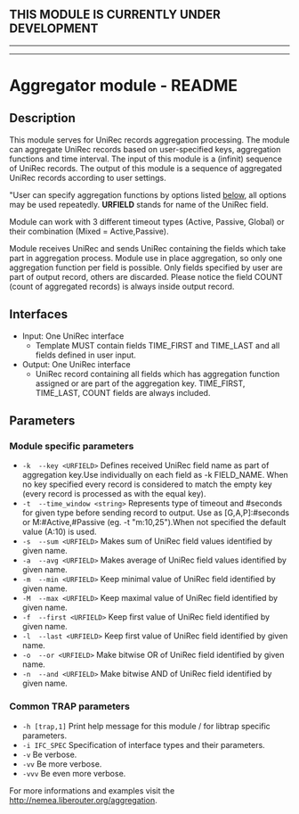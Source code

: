 ## THIS MODULE IS CURRENTLY UNDER DEVELOPMENT
---

---
# Aggregator module - README

## Description
This module serves for UniRec records aggregation processing. The module can aggregate UniRec records based on user-specified keys, aggregation functions and time interval. The input of this module is a (infinit) sequence of UniRec records. The output of this module is a sequence of aggregated UniRec records according to user settings.

"User can specify aggregation functions by options listed [below](./README.md#module-specific-parameters), all options may be used repeatedly. **URFIELD** stands for name of the UniRec field.

Module can work with 3 different timeout types (Active, Passive, Global) or their combination (Mixed = Active,Passive).

Module receives UniRec and sends UniRec containing the fields which take part in aggregation process. Module use in place aggregation, so only one aggregation function per field is possible. Only fields specified by user are part of output record, others are discarded. Please notice the field COUNT (count of aggregated records) is always inside output record.

## Interfaces
- Input: One UniRec interface
  - Template MUST contain fields TIME_FIRST and TIME_LAST and all fields defined in user input.
- Output: One UniRec interface
  - UniRec record containing all fields which has aggregation function assigned or are part of the aggregation key. TIME_FIRST, TIME_LAST, COUNT fields are always included.
  
## Parameters
### Module specific parameters
- `-k  --key <URFIELD>`           Defines received UniRec field name as part of aggregation key.Use individually on each field as -k FIELD_NAME. When no key specified every record is considered to match the empty key (every record is processed as with the equal key).
- `-t  --time_window <string>`   Represents type of timeout and #seconds for given type before sending record to output. Use as [G,A,P]:#seconds or M:#Active,#Passive (eg. -t "m:10,25").When not specified the default value (A:10) is used.
- `-s  --sum <URFIELD>`           Makes sum of UniRec field values identified by given name.
- `-a  --avg <URFIELD>`           Makes average of UniRec field values identified by given name.
- `-m  --min <URFIELD>`           Keep minimal value of UniRec field identified by given name.
- `-M  --max <URFIELD>`           Keep maximal value of UniRec field identified by given name.
- `-f  --first <URFIELD>`         Keep first value of UniRec field identified by given name.
- `-l  --last <URFIELD>`          Keep first value of UniRec field identified by given name.
- `-o  --or <URFIELD>`            Make bitwise OR of UniRec field identified by given name.
- `-n  --and <URFIELD>`           Make bitwise AND of UniRec field identified by given name.

### Common TRAP parameters
- `-h [trap,1]`      Print help message for this module / for libtrap specific parameters.
- `-i IFC_SPEC`      Specification of interface types and their parameters.
- `-v`               Be verbose.
- `-vv`              Be more verbose.
- `-vvv`             Be even more verbose.

For more informations and examples visit the http://nemea.liberouter.org/aggregation.
